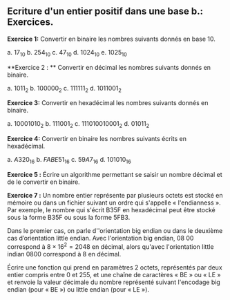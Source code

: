 ## Ecriture d'un entier positif dans une base b.: Exercices. 

**Exercice 1:** Convertir en binaire les nombres suivants donnés en base 10.

a. $17_{10}$	b. $254_{10}$	c. $47_{10}$	d. $1024_{10}$	e. $1025_{10}$



**Exercice 2 : ** Convertir en décimal les nombres suivants donnés en binaire.

a. $1011_2$	b. $100000_2$	c. $111111_2$	d. $1011001_2$



**Exercice 3:** Convertir en hexadécimal les nombres suivants donnés en binaire.

a. $10001010_2$		b. $111001_2$	c. $111010010001_2$	d. $01011_2$

**Exercice 4:**  Convertir en binaire les nombres suivants écrits en hexadécimal.

a. $A320_{16}$		b. $FABE51_{16}$		c. $59A7_{16}$		d. $101010_{16}$

**Exercice 5 :** Écrire un algorithme permettant se saisir un nombre décimal et de le convertir en binaire.

**Exercice 7 :** Un nombre entier représente par plusieurs octets est stocké en mémoire ou dans un fichier suivant un ordre qui s'appelle « l'endianness ». Par exemple, le nombre qui s'écrit B35F en hexadécimal peut être stocké sous la forme B35F ou sous la forme 5FB3. 

Dans le premier cas, on parle d''orientation big endian ou dans le deuxième cas d’orientation little endian. Avec l'orientation big endian, 08 00 correspond à $8\times16^{2}=2048$ en décimal, alors qu'avec l'orientation little indian 0800 correspond à 8 en décimal. 

Écrire une fonction qui prend en paramètres 2 octets, représentés par deux entier compris entre 0 et 255, et une chaîne de caractères « BE » ou « LE » et renvoie la valeur décimale du nombre représenté suivant l'encodage big endian (pour « BE ») ou little endian (pour « LE »).